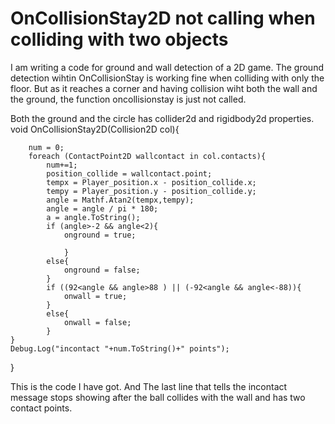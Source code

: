 
# OnCollisionStay2D not calling when colliding with two objects

I am writing a code for ground and wall detection of a 2D game. The ground detection wihtin OnCollisionStay is working fine when colliding with only the floor. But as it reaches a corner and having collision wiht both the wall and the ground, the function oncollisionstay is just not called.

Both the ground and the circle has collider2d and rigidbody2d properties.
void OnCollisionStay2D(Collision2D col){
            
        num = 0;
        foreach (ContactPoint2D wallcontact in col.contacts){
            num+=1;
            position_collide = wallcontact.point;
            tempx = Player_position.x - position_collide.x;
            tempy = Player_position.y - position_collide.y;                
            angle = Mathf.Atan2(tempx,tempy);
            angle = angle / pi * 180;
            a = angle.ToString();
            if (angle>-2 && angle<2){
                onground = true;
                
                }
            else{
                onground = false;
            }
            if ((92<angle && angle>88 ) || (-92<angle && angle<-88)){
                onwall = true;
            }
            else{
                onwall = false;
            }
    }
    Debug.Log("incontact "+num.ToString()+" points");
}

This is the code I have got. And The last line that tells the incontact message stops showing after the ball collides with the wall and has two contact points.

        
